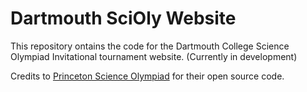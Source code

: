 # Dartmouth SciOly Website

This repository ontains the code for the Dartmouth College Science Olympiad Invitational tournament website.
(Currently in development)

Credits to [Princeton Science Olympiad](https://github.com/princetonscioly/puso_website) for their open source code.